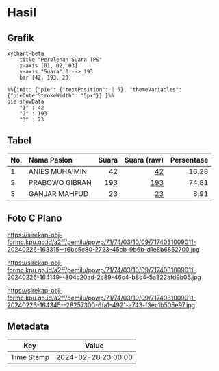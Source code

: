 # Hasil

## Grafik

```mermaid
xychart-beta
    title "Perolehan Suara TPS"
    x-axis [01, 02, 03]
    y-axis "Suara" 0 --> 193
    bar [42, 193, 23]
```

```mermaid
%%{init: {"pie": {"textPosition": 0.5}, "themeVariables": {"pieOuterStrokeWidth": "5px"}} }%%
pie showData
    "1" : 42
    "2" : 193
    "3" : 23
```

## Tabel

| No. | Nama Paslon    | Suara | Suara (raw) | Persentase |
|:--- |:-------------- | -----:| -----------:| ----------:|
| 1   | ANIES MUHAIMIN | 42    | [42][p-1]   | 16,28      |
| 2   | PRABOWO GIBRAN | 193   | [193][p-2]  | 74,81      |
| 3   | GANJAR MAHFUD  | 23    | [23][p-3]   | 8,91       |


[p-1]: https://github.com/gigit-pemilu/pemilu-2024-71-sulawesi-utara/blob/main/pilpres/hitung-suara/sub/71-sulawesi-utara/sub/74-kota-kotamobagu/sub/03-kotamobagu-selatan/sub/1009-pobundayan/sub/011-tps/sub/paslon-1.txt
[p-2]: https://github.com/gigit-pemilu/pemilu-2024-71-sulawesi-utara/blob/main/pilpres/hitung-suara/sub/71-sulawesi-utara/sub/74-kota-kotamobagu/sub/03-kotamobagu-selatan/sub/1009-pobundayan/sub/011-tps/sub/paslon-2.txt
[p-3]: https://github.com/gigit-pemilu/pemilu-2024-71-sulawesi-utara/blob/main/pilpres/hitung-suara/sub/71-sulawesi-utara/sub/74-kota-kotamobagu/sub/03-kotamobagu-selatan/sub/1009-pobundayan/sub/011-tps/sub/paslon-3.txt

## Foto C Plano

https://sirekap-obj-formc.kpu.go.id/a2ff/pemilu/ppwp/71/74/03/10/09/7174031009011-20240226-163315--f6bb5c80-2723-45cb-9b6b-d1e8b6852700.jpg

https://sirekap-obj-formc.kpu.go.id/a2ff/pemilu/ppwp/71/74/03/10/09/7174031009011-20240226-164149--804c20ad-2c89-46c4-b8c4-5a322afd9b05.jpg

https://sirekap-obj-formc.kpu.go.id/a2ff/pemilu/ppwp/71/74/03/10/09/7174031009011-20240226-164345--28257300-6fa1-4921-a743-f3ec1b505e97.jpg


## Metadata

| Key        | Value               |
| ---------- | ------------------- |
| Time Stamp | 2024-02-28 23:00:00 |



